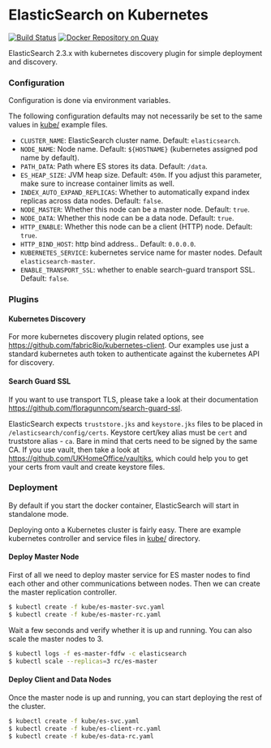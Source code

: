 # ElasticSearch on Kubernetes
[![Build Status](https://travis-ci.org/UKHomeOffice/docker-elasticsearch.svg?branch=master)](https://travis-ci.org/UKHomeOffice/docker-elasticsearch)
[![Docker Repository on Quay](https://quay.io/repository/ukhomeofficedigital/elasticsearch/status "Docker Repository on Quay")](https://quay.io/repository/ukhomeofficedigital/elasticsearch)

ElasticSearch 2.3.x with kubernetes discovery plugin for simple deployment and
discovery.

### Configuration
Configuration is done via environment variables.

The following configuration defaults may not necessarily be set to the same
values in [kube/](kube/) example files.

* `CLUSTER_NAME`: ElasticSearch cluster name. Default: `elasticsearch`.
* `NODE_NAME`: Node name. Default: `${HOSTNAME}` (kubernetes assigned pod name by default).
* `PATH_DATA`: Path where ES stores its data. Default: `/data`.
* `ES_HEAP_SIZE`: JVM heap size. Default: `450m`. If you adjust this parameter,
  make sure to increase container limits as well.
* `INDEX_AUTO_EXPAND_REPLICAS`: Whether to automatically expand index replicas
  across data nodes. Default: `false`.
* `NODE_MASTER`: Whether this node can be a master node. Default: `true`.
* `NODE_DATA`: Whether this node can be a data node. Default: `true`.
* `HTTP_ENABLE`: Whether this node can be a client (HTTP) node. Default: `true`.
* `HTTP_BIND_HOST`: http bind address.. Default: `0.0.0.0`.
* `KUBERNETES_SERVICE`: kubernetes service name for master nodes. Default `elasticsearch-master`.
* `ENABLE_TRANSPORT_SSL`: whether to enable search-guard transport SSL. Default: `false`.


### Plugins
#### Kubernetes Discovery
For more kubernetes discovery plugin related options, see
https://github.com/fabric8io/kubernetes-client. Our examples use just a
standard kubernetes auth token to authenticate against the kubernetes API for
discovery.

#### Search Guard SSL
If you want to use transport TLS, please take a look at their documentation
https://github.com/floragunncom/search-guard-ssl.

ElasticSearch expects `truststore.jks` and `keystore.jks` files to be placed in
`/elasticsearch/config/certs`. Keystore cert/key alias must be `cert` and
truststore alias - `ca`. Bare in mind that certs need to be signed by the same
CA. If you use vault, then take a look at
https://github.com/UKHomeOffice/vaultjks, which could help you to get your
certs from vault and create keystore files.


### Deployment
By default if you start the docker container, ElasticSearch will start in
standalone mode.

Deploying onto a Kubernetes cluster is fairly easy. There are example
kubernetes controller and service files in [kube/](kube/) directory.


#### Deploy Master Node
First of all we need to deploy master service for ES master nodes to find each
other and other communications between nodes. Then we can create the master
replication controller.

```bash
$ kubectl create -f kube/es-master-svc.yaml
$ kubectl create -f kube/es-master-rc.yaml
```

Wait a few seconds and verify whether it is up and running. You can also scale
the master nodes to 3.

```bash
$ kubectl logs -f es-master-fdfw -c elasticsearch
$ kubectl scale --replicas=3 rc/es-master
```

#### Deploy Client and Data Nodes
Once the master node is up and running, you can start deploying the rest of the cluster.

```bash
$ kubectl create -f kube/es-svc.yaml
$ kubectl create -f kube/es-client-rc.yaml
$ kubectl create -f kube/es-data-rc.yaml
```

